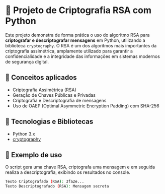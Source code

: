# 🔐 Projeto de Criptografia RSA com Python

Este projeto demonstra de forma prática o uso do algoritmo RSA para **criptografar e descriptografar mensagens** em Python, utilizando a biblioteca `cryptography`. O RSA é um dos algoritmos mais importantes da criptografia assimétrica, amplamente utilizado para garantir a confidencialidade e a integridade das informações em sistemas modernos de segurança digital.

## 🧠 Conceitos aplicados

- Criptografia Assimétrica (RSA)
- Geração de Chaves Públicas e Privadas
- Criptografia e Descriptografia de mensagens
- Uso de OAEP (Optimal Asymmetric Encryption Padding) com SHA-256

## 📂 Tecnologias e Bibliotecas

- Python 3.x
- [cryptography](https://cryptography.io/en/latest/)

## 🧪 Exemplo de uso

O script gera uma chave RSA, criptografa uma mensagem e em seguida realiza a descriptografia, exibindo os resultados no console.

```bash
Texto Criptografado (RSA): 3fa2e...
Texto Descriptografado (RSA): Mensagem secreta
